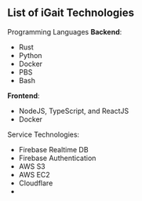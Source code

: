 ## List of iGait Technologies
Programming Languages
**Backend**:
* Rust
* Python 
* Docker
* PBS
* Bash

**Frontend**:
* NodeJS, TypeScript, and ReactJS
* Docker

Service Technologies:
* Firebase Realtime DB
* Firebase Authentication
* AWS S3
* AWS EC2
* Cloudflare
*